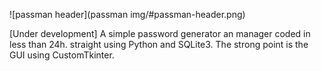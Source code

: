 ![passman header](passman img/#passman-header.png)

[Under development] A simple password generator an manager coded in less than 24h. straight using Python and SQLite3. The strong point is the GUI using CustomTkinter.
